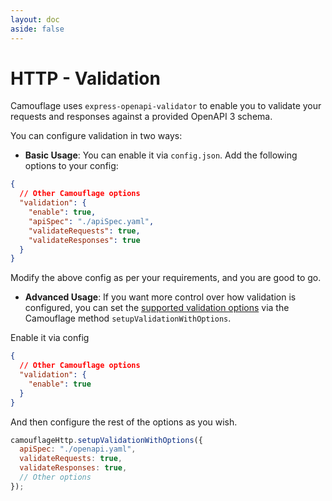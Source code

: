```yaml
---
layout: doc
aside: false
---
```


# HTTP - Validation

Camouflage uses `express-openapi-validator` to enable you to validate your requests and responses against a provided OpenAPI 3 schema.

You can configure validation in two ways:

- **Basic Usage**: You can enable it via `config.json`. Add the following options to your config:

```json
{
  // Other Camouflage options
  "validation": {
    "enable": true,
    "apiSpec": "./apiSpec.yaml",
    "validateRequests": true,
    "validateResponses": true
  }
}
```

Modify the above config as per your requirements, and you are good to go.

- **Advanced Usage**: If you want more control over how validation is configured, you can set the [supported validation options](https://cdimascio.github.io/express-openapi-validator-documentation/usage-options-summary/) via the Camouflage method `setupValidationWithOptions`.

Enable it via config

```json
{
  // Other Camouflage options
  "validation": {
    "enable": true
  }
}
```

And then configure the rest of the options as you wish.

```js
camouflageHttp.setupValidationWithOptions({
  apiSpec: "./openapi.yaml",
  validateRequests: true,
  validateResponses: true,
  // Other options
});
```

